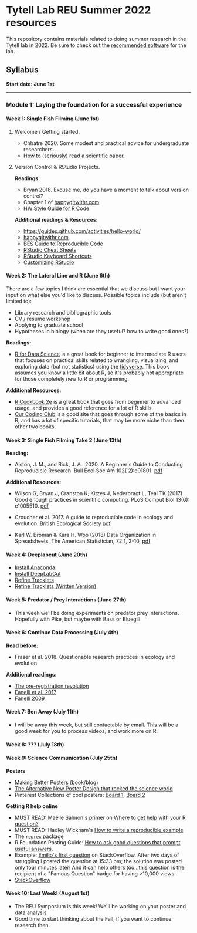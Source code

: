 # Tytell Lab REU Summer 2022 resources

This repository contains materials related to doing summer research in the Tytell lab in 2022.
Be sure to check out the [recommended software](software.md) for the lab.

## Syllabus



**Start date: June 1st**

------------------------------------------------------------------------

### Module 1: Laying the foundation for a successful experience

#### Week 1: Single Fish Filming (June 1st)

1.  Welcome / Getting started.

    -   Chhatre 2020. Some modest and practical advice for undergraduate researchers.
    -   [How to (seriously) read a scientific paper.](https://www.sciencemag.org/careers/2016/03/how-seriously-read-scientific-paper)

2.  Version Control & RStudio Projects.

    **Readings:**

    -   Bryan 2018. Excuse me, do you have a moment to talk about version control?
    -   Chapter 1 of [happygitwithr.com](https://happygitwithr.com/)
    -   [HW Style Guide for R Code](http://adv-r.had.co.nz/Style.html)

    **Additional readings & Resources:**

    -   <https://guides.github.com/activities/hello-world/>
    -   [happygitwithr.com](https://happygitwithr.com/)
    -   [BES Guide to Reproducible Code](https://www.britishecologicalsociety.org/wp-content/uploads/2019/06/BES-Guide-Reprod%20ucible-Code-2019.pdf)
    -   [RStudio Cheat Sheets](https://www.rstudio.com/resources/cheatsheets/)
    -   [RStudio Keyboard Shortcuts](https://support.rstudio.com/hc/en-us/articles/200711853-Keyboard-Shortcuts)
    -   [Customizing RStudio](https://support.rstudio.com/hc/en-us/articles/200549016-Customizing-RStudio)

#### Week 2: The Lateral Line and R (June 6th)

There are a few topics I think are essential that we discuss but I want your input on what else you'd like to discuss.
Possible topics include (but aren't limited to):

-   Library research and bibliographic tools
-   CV / resume workshop
-   Applying to graduate school
-   Hypotheses in biology (when are they useful? how to write good ones?)

**Readings:**

-   [R for Data Science](https://r4ds.had.co.nz/) is a great book for beginner to intermediate R users that focuses on practical skills related to wrangling, visualizing, and exploring data (but not statistics) using the [tidyverse](https://www.tidyverse.org/). This book assumes you know a little bit about R, so it's probably not appropriate for those completely new to R or programming.

**Additional Resources:**

-   [R Cookbook 2e](https://rc2e.com/) is a great book that goes from beginner to advanced usage, and provides a good reference for a lot of R skills
-   [Our Coding Club](https://ourcodingclub.github.io/tutorials.html) is a good site that goes through some of the basics in R, and has a lot of specific tutorials, that may be more niche than then other two books.

#### Week 3: Single Fish Filming Take 2 (June 13th)

**Reading:**

-   Alston, J. M., and Rick, J. A.. 2020. A Beginner's Guide to Conducting Reproducible Research. Bull Ecol Soc Am 102( 2):e01801. [pdf](https://doi.org/10.1002/bes2.1801)

**Additional Resources:**

-   Wilson G, Bryan J, Cranston K, Kitzes J, Nederbragt L, Teal TK (2017) Good enough practices in scientific computing. PLoS Comput Biol 13(6): e1005510. [pdf](https://doi.org/10.1371/journal.pcbi.1005510)

-   Croucher et al. 2017. A guide to reproducible code in ecology and evolution. British Ecological Society [pdf](https://www.britishecologicalsociety.org/wp-content/uploads/2017/12/guide-to-reproducible-code.pdf)

-   Karl W. Broman & Kara H. Woo (2018) Data Organization in Spreadsheets. The American Statistician, 72:1, 2-10, [pdf](https://www.tandfonline.com/doi/full/10.1080/00031305.2017.1375989)

#### Week 4: Deeplabcut (June 20th)

-   [Install Anaconda](https://docs.anaconda.com/anaconda/install/)
-   [Install DeepLabCut](https://github.com/DeepLabCut/DeepLabCut/blob/master/docs/installation.md)
-   [Refine Tracklets](https://www.youtube.com/watch?v=bEuBKB7eqmk&t=21s)
-   [Refine Tracklets (Written Version)](https://github.com/DeepLabCut/DeepLabCut/blob/master/docs/maDLC_UserGuide.md#refine-tracklets)

#### Week 5: Predator / Prey Interactions (June 27th)

-   This week we'll be doing experiments on predator prey interactions. Hopefully with Pike, but maybe with Bass or Bluegill

#### Week 6: Continue Data Processing (July 4th)

**Read before:**

-   Fraser et al. 2018. Questionable research practices in ecology and evolution

**Additional readings:**

-   [The pre-registration revolution](https://www.pnas.org/content/115/11/2600)
-   [Fanelli et al. 2017](https://link.springer.com/article/10.1007%2Fs11948-018-0023-7)
-   [Fanelli 2009](https://journals.plos.org/plosone/article?id=10.1371/journal.pone.0005738)

#### Week 7: Ben Away (July 11th)

- I will be away this week, but still contactable by email. This will be a good week for you to process videos, and work more on R. 

#### Week 8: ??? (July 18th)

#### Week 9: Science Communication (July 25th)

**Posters**

- Making Better Posters ([book/blog](http://betterposters.blogspot.com/))
- [The Alternative New Poster Design that rocked the science world](https://www.insidehighered.com/news/2019/06/24/theres-movement-better-scientific-posters-are-they-really-better)
- Pinterest Collections of cool posters: [Board 1](https://www.pinterest.co.uk/marieclairekoschowitz/awesome-conference-poster/), [Board 2](https://www.pinterest.co.uk/pin/852095191972801041/)

**Getting R help online**

- MUST READ: Maëlle Salmon's primer on [Where to get help with your R question?](https://masalmon.eu/2018/07/22/wheretogethelp/)
- MUST READ: Hadley Wickham's [How to write a reproducible example](http://adv-r.had.co.nz/Reproducibility.html)
- The [`reprex` package](https://reprex.tidyverse.org/)
- R Foundation Posting Guide: [How to ask good questions that prompt useful answers](https://www.r-project.org/posting-guide.html).
- Example: [Emilio's first question](https://stackoverflow.com/questions/18406652/split-a-vector-into-three-vectors-of-unequal-length-in-r) on StackOverflow. After two days of struggling I posted the question at 15:33 pm; the solution was posted only four minutes later! And it can help others too...this question is the recipient of a "Famous Question" badge for having >10,000 views.
- [StackOverflow](https://stackoverflow.com/)

#### Week 10: Last Week! (August 1st)

-   The REU Symposium is this week! We'll be working on your poster and data analysis
-   Good time to start thinking about the Fall, if you want to continue research then.

